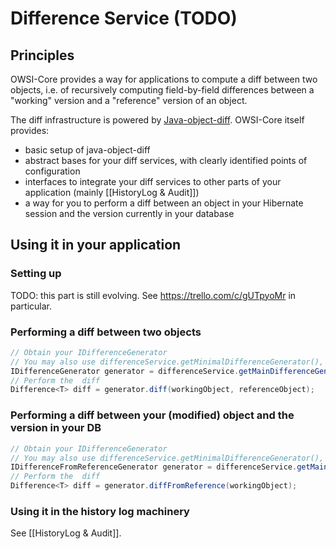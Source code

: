 # Difference Service (TODO)

## Principles

OWSI-Core provides a way for applications to compute a diff between two objects, i.e. of recursively computing field-by-field differences between a "working" version and a "reference" version of an object.

The diff infrastructure is powered by [Java-object-diff](https://github.com/SQiShER/java-object-diff). OWSI-Core itself provides:

 * basic setup of java-object-diff
 * abstract bases for your diff services, with clearly identified points of configuration
 * interfaces to integrate your diff services to other parts of your application (mainly [[HistoryLog & Audit]])
 * a way for you to perform a diff between an object in your Hibernate session and the version currently in your database

## Using it in your application

### Setting up

TODO: this part is still evolving. See https://trello.com/c/gUTpyoMr in particular.

### Performing a diff between two objects

```java
// Obtain your IDifferenceGenerator
// You may also use differenceService.getMinimalDifferenceGenerator(), depending on your use case
IDifferenceGenerator generator = differenceService.getMainDifferenceGenerator();
// Perform the  diff
Difference<T> diff = generator.diff(workingObject, referenceObject);
```

### Performing a diff between your (modified) object and the version in your DB

```java
// Obtain your IDifferenceGenerator
// You may also use differenceService.getMinimalDifferenceGenerator(), depending on your use case
IDifferenceFromReferenceGenerator generator = differenceService.getMainDifferenceGenerator();
// Perform the  diff
Difference<T> diff = generator.diffFromReference(workingObject);
```

### Using it in the history log machinery

See [[HistoryLog & Audit]].
